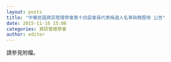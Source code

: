 ```yaml
---
layout: posts
title: "中華民國資訊管理學會第十四屆會員代表候選人名單與簡歷冊 公告"
date: 2015-11-16 15:06
categories: 資訊管理學會
author: editor
---
```


請參見附檔。
